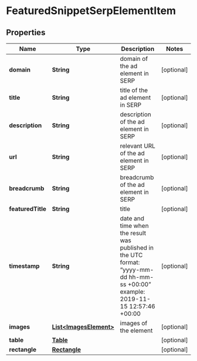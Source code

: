 

# FeaturedSnippetSerpElementItem


## Properties

| Name | Type | Description | Notes |
|------------ | ------------- | ------------- | -------------|
|**domain** | **String** | domain of the ad element in SERP |  [optional] |
|**title** | **String** | title of the ad element in SERP |  [optional] |
|**description** | **String** | description of the ad element in SERP |  [optional] |
|**url** | **String** | relevant URL of the ad element in SERP |  [optional] |
|**breadcrumb** | **String** | breadcrumb of the ad element in SERP |  [optional] |
|**featuredTitle** | **String** | title |  [optional] |
|**timestamp** | **String** | date and time when the result was published in the UTC format: “yyyy-mm-dd hh-mm-ss +00:00” example: 2019-11-15 12:57:46 +00:00 |  [optional] |
|**images** | [**List&lt;ImagesElement&gt;**](ImagesElement.md) | images of the element |  [optional] |
|**table** | [**Table**](Table.md) |  |  [optional] |
|**rectangle** | [**Rectangle**](Rectangle.md) |  |  [optional] |



